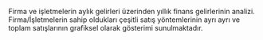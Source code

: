 Firma ve işletmelerin aylık gelirleri üzerinden yıllık finans gelirlerinin analizi. Firma/İşletmelerin sahip oldukları çeşitli satış yöntemlerinin ayrı ayrı ve toplam satışlarının grafiksel olarak gösterimi sunulmaktadır.
